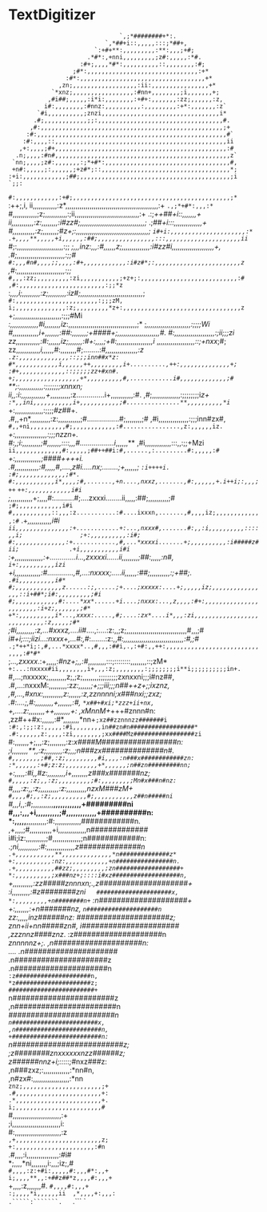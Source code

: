 # TextDigitizer
                                   `,;*########+*:.                                                                                                   
                               `,*##+i::,,,,,:::;*##+,                                                                                                
                            `:+#+**:,,,,,,,,,:**:,,,;+#;                                                                                              
                          .*#*:,+nni,,,,,,,,,;z#:,,,,,:*#.                                                                                            
                        :#+;,,,,*#*:,,,,,,,,,,::,,,,,,,,:#;                                                                                           
                      ;#*:,,,,,,,,,,,,,,,,,,,,,,,,,,,,,,,:+*                                                                                          
                    :#*:,,,,,,,,,,,,,,,,,,,,,,,,,,,,,,,,,,,+*                                                                                         
                  ,zn;,,,,,,,,,,,,,,,,,,:ii:,,,,,,,,,,,,,,,,+*                                                                                        
                `*xnz;,,,,,,,,,,,,,,,,,:#nn+,,,,,,,,;i,,,,,,,+;                                                                                       
               ,#i##;,,,,,:i*i:,,,,,,,,:+#+:,,,,,,,:zz;,,,,,,:z,                                                                                      
              i#:,,,,,,,,:#nnz:,,,,,,,,,,:,,,,,,,,,:+*:,,,,,,,:z`                                                                                     
            `#i,,,,,,,,,,;znzi,,,,,,,,,,,,,,,,,,,,,,,,,,,,,,,,,i*                                                                                     
           .#;,,,,,,,,,,,,;;:,,,,,,,,,,,,,,,,,,,,,,,,,,,,,,,,,,,#.                                                                                    
          ,#:,,,,,,,,,,,,,,,,,,,,,,,,,,,,,,,,,,,,,,,,,,,,,,,,,,,;+                                                                                    
         :#:,,,,,,,,,,,,,,,,,,,,,,,,,,,,,,,,,,,,,,,,,,,,,,,,,,,,,#`                                                                                   
        :#:,,,,::,,,,,,,,,,,,,,,,,,,,,,,,,,,,,,,,,,,,,,,,,,,,,,,,ii                                                                                   
       ,+:,,,,;#+,,,,,,,,,,,,,,,,,,,,,,,,,,,,,,,,,,,,,,,,,,,,,,,,:#                                                                                   
      .n;,,,,:#n#,,,,,,,,,,,,,,,,,,,,,,,,,,,,,,,,,,,,,,,,,,,,,,,,,z`                                                                                  
     `nn;,,,,;z#:,,,,,,,:;*+#*:,,,,,,,,,,,,,,,,,,,,,,,,,,,,,,,,,,,#,                                                                                  
     +n#:,,,,,;:,,,,,,;+z#*;::,,,,,,,,,,,,,,,,,,,,,,,,,,,,,,,,,,,,*;                                                                                  
    :+i:,,,,,,,,,,,,;##;,,,,,,,,,,,,,,,,,,,,,,,,,,,,,,,,,,,,,,,,,,;i                                                                             `;;: 
   `#:,,,,,,,,,,,,:+#;,,,,,,,,,,,,,,,,,,,,,,,,,,,,,,,,,,,,,,,,,,,,;*                                                                          `:++;,i,
   ii,,,,,,,,,,,,:z*,,,,,,,,,,,,,,,,,,,,,,,,,,,,,,,,,,,,,,,,,,,,,,:+                                                                    `.,;*+#*:,,,:*
  `#,,,,,,,,,,,,;z;,,,,,,,,,,,:;ii,,,,,,,,,,,,,,,,,,,,,,,,,,,,,,,,:+                                                             .:;*++##+*i::,,,,,,,+
  ii,,,,,,,,,,,:z:,,,,,,,,:i#zz#*;,,,,,,,,,,,,,,,,,,,,,,,,,,,,,,,,;*                                                        .;*##+*i:::,,,,,,,,,,,,,,+
  #,,,,,,,,,,,:z;,,,,,,,;#z+;:,,,,,,,,,,,,,,,,,,,,,,,,,,,,,,,,,,,,;*                                                     `i#+i:,,,,,,,,,,,,,,,,,,,,,:*
 .+,,,,**,,,,,+i,,,,,,:##;,,,,,,,,,,,,,,,,:::,,,,,,,,,,,,,,,,,,,,,ii                                                   `*#;:,,,,,,,,,,,,,,,,,,,,,,,:;;
 *;,,,inz:,,,:#,,,,,,*z;,,,,,,,,,,,,,,:i#zz#i,,,,,,,,,,,,,,,,,,,,,+,                                                  .#;,,,,,,,,,,,,,,,,,,,,,,,,:;;#`
 #:,,,#n#,,,,;;,,,,:#+,,,,,,,,,,,,:i#z#*;:,,,,,,,,,,,,,,,,,,,,,,,,z`                                                 ,#:,,,,,,,,,,,,,,,,,,,,,,,,:;;** 
`#,,,:zz;,,,,,,,,,:zi,,,,,,,,,,,;+z+;:,,,,,,,,,,,,,,,,,,,,,,,,,,,:#                                                 ,#:,,,,,,,,,,,,,,,,,,,,,,,,:;;*z` 
:*,,,,i;,,,,,,,,,:z;,,,,,,,,,:iz#;,,,,,,,,,,,,,,,,,,,,,,,,,,,,,,,*;                                                `#:,,,,,,,,,,,,,,,,,,,,,,,:;;;zM,  
i;,,,,,,,,,,,,,,:z;,,,,,,,,,*z+:,,,,,,,,,,,,,,,,,,,,,,,,,,,,,,,,,z`                                                +;,,,,,,,,,,,,,,,,,,,,,,,:;;;#Mi   
*:,,,,,,,,,,,,,,#i,,,,,,,,iz*:,,,,,,,,,,,,,,,,,,,,,,,,,,,,,,,,,,;*                                                ;*,,,,,,,,,,,,,,,,,,,,,,:;;;;*Wi    
#*,,,,,,,,,,,,,i+,,,,,,,:##:,,,,,,,;+####+;,,,,,,,,,,,,,,,,,,,,,#.                                                #:,,,,,,,,,,,,,,,,,,,,:;ii;;;zi     
zz,,,,,,,,,,,,:#:,,,,,,iz;,,,,,,,:#+:,,,,;+#:,,,,,,,,,,,,,,,,,,i*                                                ,*,,,,,,,,,,,,,,,,,,::;+nxx*;#;      
zz,,,,,,,,,,,,*i,,,,,,*#:,,,,,,,,#;........:#*,,,,,,,,,,,,,,,,:z`                                               .z:,,,,,,,,,,,,,,::;;;inn##x*z:       
#*,,,,,,,,,,,,i,,,,,,++,,,,,,,,,i+..........,++:,,,,,,,,,,,,,,+;                                               :#+,,,,,,,,,,,,,::;;;;;zz+#xn#.        
+;,,,,,,,,,,,,,,,,,,+*,,,,,,,,,,#,............i#,,,,,,,,,,,,,;#                                              `**;:,,,,,,,,,,,,:;;;;;;;xnnxn;          
ii,,:i:,,,,,,,,,,,,+*,,,,,,,,,,:z..............i+,,,,,,,,,,,:#.                                             ,#;,,,,,,,,,,,,,,:;;;;;;;;i*z+`           
:*,,ini,,,,,,,,,,,i+,,,,,,,,,,,;#...............**,,,,,,,,,,*i                                            `*+:,,,,,,,,,,,,,,:;;;;*#z#*#+.             
.#,,+n*,,,,,,,,,,:z:,,,,,,,,,,,;#................#;,,,,,,,,;#                                            ,#i,,,,,,,,,,,,,,,:;;;inn#zx#,               
`#,,+ni,,,,,,,,,,#;,,,,,,,,,,,,:#................,z:,,,,,,iz.                                          `*+:,,,,,,,,,,,,,,,,:;;;nzzn+.                 
 #:,;i:,,,,,,,,,;#,,,,,,,::::,,,#.................i*,,,,,,**                                          ,#i,,,,,,,,,,,,,:::,,:;;+Mzi`                   
 ii,,,,,,,,,,,,,#:,,,,,;##++##i:#,......,:.........#:,,,,,:#                                        `*+:,,,,,,,,,,,,,;####++++i.                      
 .#,,,,,,,,,,,,:#,,,,,*#,....,*z#i.....*nx;........;+,,,,,,*;   `:i++++i.                          :#;,,,,,,,,,,,,,;#*.                               
  #:,,,,,,,,,,,i*,,,,;#,.......,+n....,nxxz,.......,#:,,,,,,+.i++i;:,,,;++`                      `++:,,,,,,,,,,,,i#i`                                 
  ;*,,,,,,,,,,,+;,,,,#:..........#;....zxxxi........ii,,,,,:##;,,,,,,,,,,;#`                    ;#;,,,,,,,,,,,,i#i`                                   
  `#,,,,,,,,,,,::,,,:z...........:#....ixxxn,.......,#,,,,iz;,,,,,,,,,,,,,:#`                 .+*,,,,,,,,,,,,i#i`                                     
   ii,,,,,,,,,,,,,,,:+............+:...,nxxx#,.......#:,,:i,,,,,,,,,,::::,,i;                ;+:,,,,,,,,,,:i#;`                                       
   `#:,,,,,,,,,,,,,,:+............,#,...*xxxxi.......+;,,,,,,,,,,:i#####z#ii;              .+i,,,,,,,,,,,i#i`                                         
    :+,,,,,,,,,,,,,,:+.............*i...,zxxxxi......ii,,,,,,,,;##*:,,,,,:*n#,`           i+:,,,,,,,,,,izi`                                           
     +i,,,,,,,,,,,,,:#.............,#,...:nxxxx;.....ii,,,,,,:##;,,,,,,,,,,:;+##*;.`    .#i,,,,,,,,,,i#*`                                             
     `#;,,,,,,,,,,,,,z......:;,.....;+....;xxxxx:....+;,,,,,iz;,,,,,,,,,,,,,,,,::i+##*;i#:,,,,,,,,,;#i`                                               
      `#;,,,,,,,,,,,,#:....*xx*......+i....;nxxx:...,z,,,,:#+:,,,,,,,,,,,,,,,,,,,,,,,:i+z;,,,,,,,;#*`                                                 
       `+*:,,,,,,,,,,i*...,xxxx:.....,#;....:zx*....i*,,,:zi,,,,,,,,,,,,,,,,,,,,,,,,,,,,:z,,,,,;#*`                                                   
         ;#i,,,,,,,,,:z,...#xxxz,....ii#*....,:....:z:,,;z;,,,,,,,,,,,,,,,,,,,,,,,,,,,,,,#,,,;#*`                                                     
          `i#+i;:::;iizi...:nxxx+,...#:,*#:.......:z:,,*#:,,,,,,,,,,,,,,,,,,,,,,,,,,,,,,:#,;#*`                                                       
             .;*++*i;:,#,...*xxxx*..,#,,,:##i,.,:+#:,,++:,,,,,,,,,,,,,,,,,,,,,,,,,,,,,,:#*#*`                                                         
                       ;*...,zxxxx*.:+,,,,,:*#nz+;,,:#*,,,,,,,,,:::;::::::::,,,,,,,,::;zM*`                                                           
                        +:...:nxxxx#ii,,,,,,,,i+,,,:z;,,,,,,,,:;;;;;;;;i**i;;;;;;;;;;in+.                                                             
                        `#,...;nxxxxx;,,,,,,,,,z;,;z;,,,,,,,,;;;;;;;;;zxnxxni;;;i#nz##,                                                               
                         .#,...:nxxxM:,,,,,,,,,:z*z:,,,,,,;+;;;iii;;;*n##++z+;;ixznz,                                                                 
                          ,#,...,#xnx:,,,,,,,,,,*z:,,,,,,:z,z*znnnni;*x###nxi;;zxz;                                                                   
                           .#:....;,#:,,,,,,,,,*+,,,,,,,:#, `*x##+#xi;*zzz+ii+nx,                                                                     
                            `+*,....z:,,,,,,,,++,,,,,,,,+:    ,xMnnM+*+++#znnn#n:                                                                     
                             ,zz#++#x:,,,,,,:#*,,,,,,,,*nn+` ;xz##zznnnzz#######i                                                                     
                            :#:,:;;:z:,,,,,:#i,,,,,,,,in##zn#n##################*                                                                     
                           .#:,,,,,,z:,,,,:zi,,,,,,,,;xx####Mz#################zi                                                                     
                          `#:,,,,,,,+;,,,:z;,,,,,,,,:z:*x####M#################n:                                                                     
                          ;i,,,,,,,,**,,:z;,,,,,,,,:z;,,;n###zx##############n#.                                                                      
                         `#,,,,,,,,;##,:z;,,,,,,,,,#i,,,,:n###x############zn:                                                                        
                         :*,,,,,,:+#;z:z;,,,,,,,,,+*,,,,,,;n##zn#########nn;`                                                                         
                         +:,,,,,:#i,,#z:,,,,,,,,,i+,,,,,,,,z###x#######nz;`                                                                           
                         #,,,,,:z;,,:z;,,,,,,,,,;#:,,,,,,,,;Mn#x###n#nz:                                                                              
                        `#,,,,:z:,,:z;,,,,,,,,,:z:,,,,,,,,,,nzxM###zM+                                                                                
                        `#,,,,#;,,:z;,,,,,,,,,,#;,,,,,,,,,,,z##n#####ni                                                                               
                        `#,,,i*,,:#;,,,,,,,,,,**,,,,,,,,,,,,+#########ni                                                                              
                         #,,,:,,,+i,,,,,,,,,,;#,,,,,,,,,,,,,+##########n:                                                                             
                         *:,,,,,**,,,,,,,,,,:#:,,,,,,,,,,,,,############n.                                                                            
                         ,+,,,,;#,,,,,,,,,,,+i,,,,,,,,,,,,,,n#############                                                                            
                          i#i;iz:,,,,,,,,,,;#,,,,,,,,,,,,,,;n############n:                                                                           
                           .;*ni,,,,,,,,,,:#:,,,,,,,,,,,,,,z##############n`                                                                          
                             .+,,,,,,,,,,,**,,,,,,,,,,,,,,*n##############z*                                                                          
                             +:,,,,,,,,,,:nz:,,,,,,,,,,,,+n################n.                                                                         
                            .+,,,,,,,,,,,##zz;,,,,,,,,,;zn##################+                                                                         
                            *:,,,,,,,,,,;x###nz+;::::i#xz###################n,                                                                        
                           `+,,,,,,,,,,:zz#####znnnxn;.,z####################+                                                                        
                           :i,,,,,,,,,:#z########zni`   #####################x,                                                                       
                           *:,,,,,,,,,+n########n+`     :n####################+                                                                       
                           +:,,,,,,,:+n#######nz,       `n####################n`                                                                      
                           zz:,,,,,inz######nz:          #####################z;                                                                      
                           znn+ii+nn#####zn#,            i######################                                                                      
                           ,zzznnz####znz*.              :z####################n`                                                                     
                            `*znnnnnz+;.                 ,n####################n:                                                                     
                               ....                      .n#####################*                                                                     
                                                         .n#####################z                                                                     
                                                         .n#####################n`                                                                    
                                                         :z#####################n,                                                                    
                                                         *z#####################z;                                                                    
                                                         ########################+                                                                    
                                                        `n#######################z                                                                    
                                                        ,n#######################n                                                                    
                                                        *########################n`                                                                   
                                                        n########################x,                                                                   
                                                       ,n########################n,                                                                   
                                                       +#########################n:                                                                   
                                                      `n#########################z;                                                                   
                                                      ;z########znxxxxxxnzz######z;                                                                   
                                                      z######nnz+i;:::::;*#nxz###z:                                                                   
                                                     ,n###zxz;:,,,,,,,,,,,,,:*nn#n,                                                                   
                                                     ,n#zx#:,,,,,,,,,,,,,,,,,,:*nn`                                                                   
                                                      znz;,,,,,,,,,,,,,,,,,,,,,,;+                                                                    
                                                      .#,,,,,,,,,,,,,,,,,,,,,,,,+:                                                                    
                                                      .*,,,,,,,,,,,,,,,,,,,,,,,,+.                                                                    
                                                      i;,,,,,,,,,,,,,,,,,,,,,,,,#                                                                     
                                                     `#,,,,,,,,,,,,,,,,,,,,,,,,:+                                                                     
                                                     ;i,,,,,,,,,,,,,,,,,,,,,,,,i:                                                                     
                                                     #:,,,,,,,,,,,,,,,,,,,,,,,:z`                                                                     
                                                    ,+,,,,,,,,,,,,,,,,,,,,,,,,z;                                                                      
                                                    +:,,,,,,,,,,,,,,,,,,,,,,:#n`                                                                      
                                                   .#,,,,:i,,,,,,,,,,,,,,,,:#i#                                                                       
                                                   *;,,,,*ni,,,,,,,,i:,,,;iz;,#                                                                       
                                                  `#,,,,:z:+#i:,,,,,#:,,,#*:,,+                                                                       
                                                  i;,,,,**,,:+##z##*z,,,,#:,,,+                                                                       
                                                 `+,,,,:z,,,,,,,#. `#,,,,#:,,,+                                                                       
                                                 :;,,,,*i,,,,,,ii  ,*,,,,+:,,,:                                                                       
                                                 .`````:```````.   `.``` `                                                                            